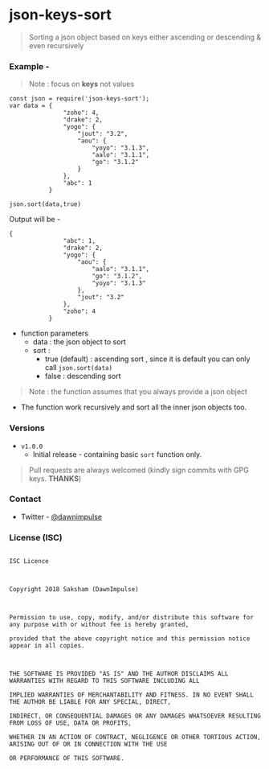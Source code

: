   
# json-keys-sort  
  
> Sorting a json object based on keys either ascending or descending & even recursively  
  
  
### Example - 
  > Note : focus on **keys** not values

~~~~  
const json = require('json-keys-sort');  
var data = {  
               "zoho": 4,  
               "drake": 2,  
               "yogo": {  
                   "jout": "3.2",  
                   "aou": {  
                       "yoyo": "3.1.3",  
                       "aalo": "3.1.1",  
                       "go": "3.1.2"  
                   }  
               },  
               "abc": 1  
           }  
  
json.sort(data,true)  
~~~~  
 
Output will be -  
~~~~  
{  
               "abc": 1,  
               "drake": 2,  
               "yogo": {                     
                   "aou": {  
                       "aalo": "3.1.1",  
                       "go": "3.1.2",  
                       "yoyo": "3.1.3"                                               
                   },  
                   "jout": "3.2"  
               },  
               "zoho": 4  
           }  
~~~~  
  
+ function parameters  
	 - data : the json object to sort
	 - sort : 
		 - true (default) : ascending sort , since it is default you can only call `json.sort(data)`
		 - false : descending sort
> Note : the function assumes that you always provide a json object

+ The function work recursively and sort all the inner json objects too.

### Versions

+  `v1.0.0`
	 + Initial release - containing basic `sort` function only.

> Pull requests are always welcomed (kindly sign commits with GPG keys. **THANKS**)

  

### Contact

+ Twitter - [@dawnimpulse](https://twitter.com/dawnimpulse)

  

### License (ISC)
~~~~

ISC Licence

  

Copyright 2018 Saksham (DawnImpulse)

  

Permission to use, copy, modify, and/or distribute this software for any purpose with or without fee is hereby granted,

provided that the above copyright notice and this permission notice appear in all copies.

  

THE SOFTWARE IS PROVIDED "AS IS" AND THE AUTHOR DISCLAIMS ALL WARRANTIES WITH REGARD TO THIS SOFTWARE INCLUDING ALL

IMPLIED WARRANTIES OF MERCHANTABILITY AND FITNESS. IN NO EVENT SHALL THE AUTHOR BE LIABLE FOR ANY SPECIAL, DIRECT,

INDIRECT, OR CONSEQUENTIAL DAMAGES OR ANY DAMAGES WHATSOEVER RESULTING FROM LOSS OF USE, DATA OR PROFITS,

WHETHER IN AN ACTION OF CONTRACT, NEGLIGENCE OR OTHER TORTIOUS ACTION, ARISING OUT OF OR IN CONNECTION WITH THE USE

OR PERFORMANCE OF THIS SOFTWARE.

~~~~